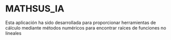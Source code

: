 # MATHSUS_IA
 Esta aplicación ha sido desarrollada para proporcionar herramientas de cálculo mediante métodos numéricos para encontrar raíces de funciones no lineales
